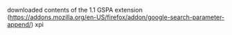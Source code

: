 downloaded contents of the 1.1 GSPA extension (https://addons.mozilla.org/en-US/firefox/addon/google-search-parameter-append/) xpi
